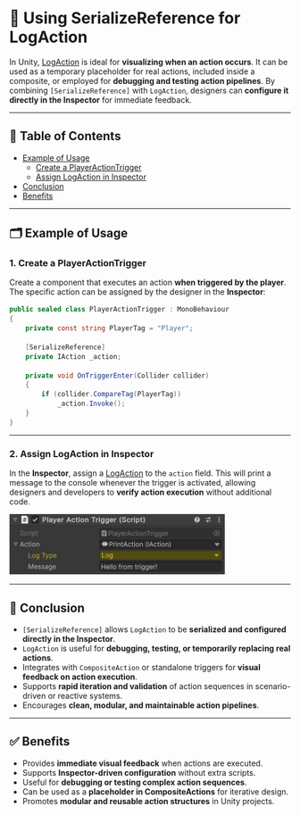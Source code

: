 # 📌 Using SerializeReference for LogAction

In Unity, [LogAction](../Elements/Actions/PrintAction.md) is ideal for **visualizing when an action occurs**.
It can be used as a temporary placeholder for real actions, included inside a composite, or employed for **debugging and
testing action pipelines**. By combining `[SerializeReference]` with `LogAction`, designers can **configure it directly in the Inspector** for
immediate feedback.

---

## 📑 Table of Contents

- [Example of Usage](#-example-of-usage)
    - [Create a PlayerActionTrigger](#1-create-a-playeractiontrigger)
    - [Assign LogAction in Inspector](#2-assign-logaction-in-inspector)
- [Conclusion](#-conclusion)
- [Benefits](#-benefits)

---

## 🗂 Example of Usage

### 1. Create a PlayerActionTrigger

Create a component that executes an action **when triggered by the player**.  
The specific action can be assigned by the designer in the **Inspector**:

```csharp
public sealed class PlayerActionTrigger : MonoBehaviour
{
    private const string PlayerTag = "Player";
    
    [SerializeReference] 
    private IAction _action;

    private void OnTriggerEnter(Collider collider)
    {
        if (collider.CompareTag(PlayerTag))
            _action.Invoke();
    }
}
```

---

### 2. Assign LogAction in Inspector

In the **Inspector**, assign a [LogAction](../Elements/Actions/PrintAction.md) to the `action` field. 
This will print a message to the console whenever the trigger is activated, allowing designers and developers to 
**verify action execution** without additional code.

<img src="../Images/PlayerActionTrigger_PrintAction.png" alt="Inspector setup example" width="386" height="108">

---

## 🏁 Conclusion

- `[SerializeReference]` allows `LogAction` to be **serialized and configured directly in the Inspector**.
- `LogAction` is useful for **debugging, testing, or temporarily replacing real actions**.
- Integrates with `CompositeAction` or standalone triggers for **visual feedback on action execution**.
- Supports **rapid iteration and validation** of action sequences in scenario-driven or reactive systems.
- Encourages **clean, modular, and maintainable action pipelines**.

---

## ✅ Benefits

- Provides **immediate visual feedback** when actions are executed.
- Supports **Inspector-driven configuration** without extra scripts.
- Useful for **debugging or testing complex action sequences**.
- Can be used as a **placeholder in CompositeActions** for iterative design.
- Promotes **modular and reusable action structures** in Unity projects.